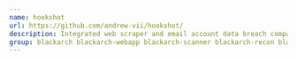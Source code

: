 ```yaml
---
name: hookshot
url: https://github.com/andrew-vii/hookshot/
description: Integrated web scraper and email account data breach comparison tool.
group: blackarch blackarch-webapp blackarch-scanner blackarch-recon blackarch-social
---
```

